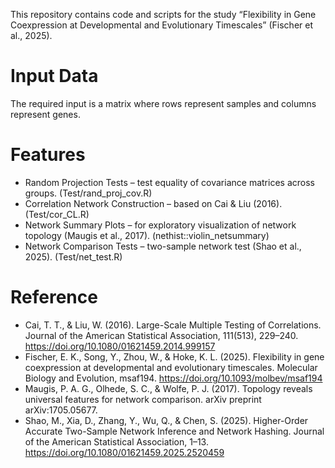 This repository contains code and scripts for the study “Flexibility in Gene Coexpression at Developmental and Evolutionary Timescales” (Fischer et al., 2025).

# Input Data

The required input is a matrix where rows represent samples and columns represent genes. 

# Features

* Random Projection Tests – test equality of covariance matrices across groups. (Test/rand_proj_cov.R)
* Correlation Network Construction – based on Cai & Liu (2016). (Test/cor_CL.R)
* Network Summary Plots – for exploratory visualization of network topology (Maugis et al., 2017). (nethist::violin_netsummary)
* Network Comparison Tests – two-sample network test (Shao et al., 2025). (Test/net_test.R)

# Reference

- Cai, T. T., & Liu, W. (2016). Large-Scale Multiple Testing of Correlations. Journal of the American Statistical Association, 111(513), 229–240. https://doi.org/10.1080/01621459.2014.999157
- Fischer, E. K., Song, Y., Zhou, W., & Hoke, K. L. (2025). Flexibility in gene coexpression at developmental and evolutionary timescales. Molecular Biology and Evolution, msaf194. https://doi.org/10.1093/molbev/msaf194
- Maugis, P. A. G., Olhede, S. C., & Wolfe, P. J. (2017). Topology reveals universal features for network comparison. arXiv preprint arXiv:1705.05677.
- Shao, M., Xia, D., Zhang, Y., Wu, Q., & Chen, S. (2025). Higher-Order Accurate Two-Sample Network Inference and Network Hashing. Journal of the American Statistical Association, 1–13. https://doi.org/10.1080/01621459.2025.2520459
